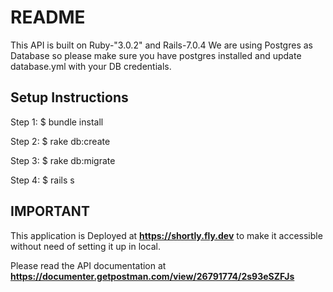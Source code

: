 # README
This API is built on Ruby-"3.0.2" and Rails-7.0.4
We are using Postgres as Database so please make sure you have postgres installed and update database.yml with your DB credentials.

## Setup Instructions

Step 1: $ bundle install

Step 2: $ rake db:create

Step 3: $ rake db:migrate

Step 4: $ rails s

## IMPORTANT

This application is Deployed at **https://shortly.fly.dev** to make it accessible without need of setting it up in local.

Please read the API documentation at **https://documenter.getpostman.com/view/26791774/2s93eSZFJs**